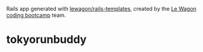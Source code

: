 Rails app generated with [lewagon/rails-templates](https://github.com/lewagon/rails-templates), created by the [Le Wagon coding bootcamp](https://www.lewagon.com) team.
# tokyorunbuddy
